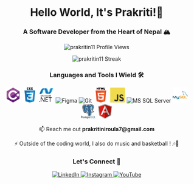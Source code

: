    <h1 align="center">Hello World, It's Prakriti!🌙 </h1>
    <h3 align="center">A Software Developer from the Heart of Nepal 🏔️</h3>
   <p align="center">
    <img src="https://komarev.com/ghpvc/?username=prakritin11&label=Profile%20views&color=0e75b6&style=plastic&logo=github" alt="prakritin11 Profile Views">
</p>  
<p align="center">
    <img src="https://github-readme-streak-stats.herokuapp.com/?user=prakritin11&theme=dracula" alt="prakritin11 Streak">
</p> 
    <h3 align="center">Languages and Tools I Wield 🛠️</h3>
    <p align="center">
        <img src="https://raw.githubusercontent.com/devicons/devicon/master/icons/csharp/csharp-original.svg" alt="C#" width="40" height="40"/> 
        <img src="https://raw.githubusercontent.com/devicons/devicon/master/icons/css3/css3-original-wordmark.svg" alt="CSS3" width="40" height="40"/>
        <img src="https://raw.githubusercontent.com/devicons/devicon/master/icons/dot-net/dot-net-original-wordmark.svg" alt=".NET" width="40" height="40"/> 
        <img src="https://www.vectorlogo.zone/logos/figma/figma-icon.svg" alt="Figma" width="40" height="40"/> 
        <img src="https://www.vectorlogo.zone/logos/git-scm/git-scm-icon.svg" alt="Git" width="40" height="40"/> 
        <img src="https://raw.githubusercontent.com/devicons/devicon/master/icons/html5/html5-original-wordmark.svg" alt="HTML5" width="40" height="40"/> 
        <img src="https://raw.githubusercontent.com/devicons/devicon/master/icons/javascript/javascript-original.svg" alt="JavaScript" width="40" height="40"/> 
        <img src="https://www.svgrepo.com/show/303229/microsoft-sql-server-logo.svg" alt="MS SQL Server" width="40" height="40"/> 
        <img src="https://raw.githubusercontent.com/devicons/devicon/master/icons/mysql/mysql-original-wordmark.svg" alt="MySQL" width="40" height="40"/> 
        <img src="https://raw.githubusercontent.com/devicons/devicon/master/icons/postgresql/postgresql-original-wordmark.svg" alt="PostgreSQL" width="40" height="40"/> 
        <img src="https://raw.githubusercontent.com/devicons/devicon/master/icons/angularjs/angularjs-original.svg" alt="Angular" width="40" height="40"/>
    </p>       
    <p align="center">📫 Reach me out <strong>prakritiniroula7@gmail.com</strong></p>
    <p align="center">⚡ Outside of the coding world, I also do music and basketball ! 🎶🏀</p>
        <h3 align="center">Let's Connect 🤝</h3>
    <p align="center">
        <a href="https://linkedin.com/in/prakritin_11" target="_blank">
            <img src="https://raw.githubusercontent.com/rahuldkjain/github-profile-readme-generator/master/src/images/icons/Social/linked-in-alt.svg" alt="LinkedIn" height="30" width="40" />
        </a>
        <a href="https://instagram.com/prakrity_11" target="_blank">
            <img src="https://raw.githubusercontent.com/rahuldkjain/github-profile-readme-generator/master/src/images/icons/Social/instagram.svg" alt="Instagram" height="30" width="40" />
        </a>
        <a href="https://www.youtube.com/channel/UCoQariTZ9ombekl-4sFWVRA" target="_blank">
            <img src="https://raw.githubusercontent.com/rahuldkjain/github-profile-readme-generator/master/src/images/icons/Social/youtube.svg" alt="YouTube" height="30" width="40" />
        </a>
    </p>       
